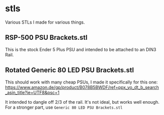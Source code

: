 # stls
Various STLs I made for various things.


## RSP-500 PSU Brackets.stl

This is the stock Ender 5 Plus PSU and intended to be attached to an DIN3 Rail.

## Rotated Generic 80 LED PSU Brackets.stl

This should work with many cheap PSUs, I made it specifically for this one:
https://www.amazon.de/gp/product/B078B5BWDF/ref=ppx_yo_dt_b_search_asin_title?ie=UTF8&psc=1

It intended to dangle off 2/3 of the rail. It's not ideal, but works well enough.
For a stronger part, use `Generic 80 LED PSU Brackets.stl`
